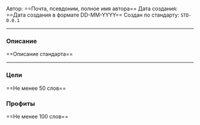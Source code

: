 Автор: ==Почта, псевдоним, полное имя автора==
Дата создания: ==Дата создания в формате DD-MM-YYYY==
Создан по стандарту: `STD-0.0.1`

---
### Описание

==Описание стандарта==

---
### Цели

==Не менее 50 слов==
### Профиты

==Не менее 100 слов==